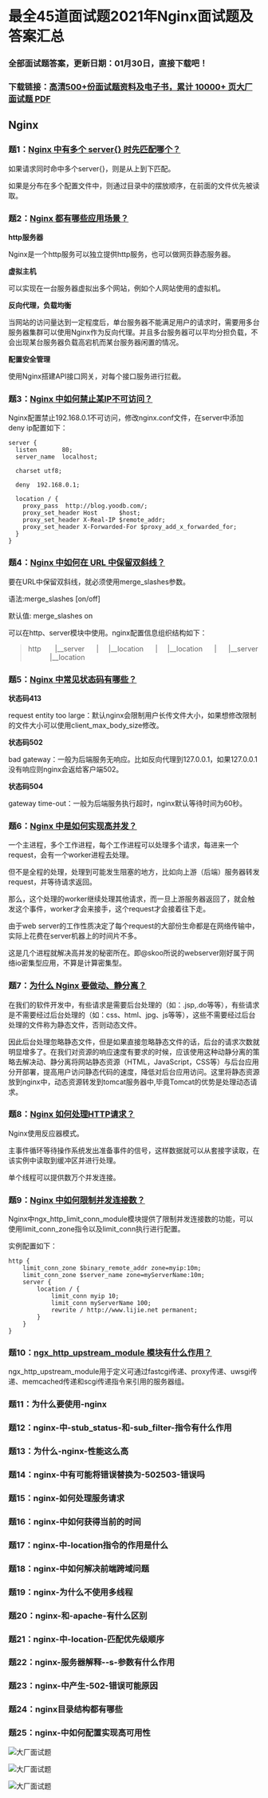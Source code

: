 # 最全45道面试题2021年Nginx面试题及答案汇总

### 全部面试题答案，更新日期：01月30日，直接下载吧！

### 下载链接：[高清500+份面试题资料及电子书，累计 10000+ 页大厂面试题  PDF](/docs/index.md)

## Nginx

### 题1：[Nginx 中有多个 server{} 时先匹配哪个？](/docs/Nginx/最全45道面试题2021年Nginx面试题及答案汇总.md#题1nginx-中有多个-server{}-时先匹配哪个)<br/>
如果请求同时命中多个server{}，则是从上到下匹配。

如果是分布在多个配置文件中，则通过目录中的摆放顺序，在前面的文件优先被读取。


### 题2：[Nginx 都有哪些应用场景？](/docs/Nginx/最全45道面试题2021年Nginx面试题及答案汇总.md#题2nginx-都有哪些应用场景)<br/>
**http服务器**

Nginx是一个http服务可以独立提供http服务，也可以做网页静态服务器。

**虚拟主机**

可以实现在一台服务器虚拟出多个网站，例如个人网站使用的虚拟机。

**反向代理，负载均衡**

当网站的访问量达到一定程度后，单台服务器不能满足用户的请求时，需要用多台服务器集群可以使用Nginx作为反向代理。并且多台服务器可以平均分担负载，不会出现某台服务器负载高宕机而某台服务器闲置的情况。

**配置安全管理**

使用Nginx搭建API接口网关，对每个接口服务进行拦截。

### 题3：[Nginx 中如何禁止某IP不可访问？](/docs/Nginx/最全45道面试题2021年Nginx面试题及答案汇总.md#题3nginx-中如何禁止某ip不可访问)<br/>
Nginx配置禁止192.168.0.1不可访问，修改nginx.conf文件，在server中添加deny ip配置如下：

```shell
server {
  listen       80;
  server_name  localhost;
 
  charset utf8;
 
  deny  192.168.0.1;
 
  location / {
    proxy_pass  http://blog.yoodb.com/;
    proxy_set_header Host      $host;
    proxy_set_header X-Real-IP $remote_addr;
    proxy_set_header X-Forwarded-For $proxy_add_x_forwarded_for;
  }
}
```

### 题4：[Nginx 中如何在 URL 中保留双斜线？](/docs/Nginx/最全45道面试题2021年Nginx面试题及答案汇总.md#题4nginx-中如何在-url-中保留双斜线)<br/>
要在URL中保留双斜线，就必须使用merge_slashes参数。

语法:merge_slashes [on/off]

默认值: merge_slashes on

可以在http、server模块中使用。nginx配置信息组织结构如下：
>http 
     |__server
     |     |__location
     |     |__location
     |
     |__server
           |__location

### 题5：[Nginx 中常见状态码有哪些？](/docs/Nginx/最全45道面试题2021年Nginx面试题及答案汇总.md#题5nginx-中常见状态码有哪些)<br/>
**状态码413**
 
request entity too large：默认nginx会限制用户长传文件大小，如果想修改限制的文件大小可以使用client_max_body_size修改。

**状态码502**

bad gateway：一般为后端服务无响应。比如反向代理到127.0.0.1，如果127.0.0.1没有响应则nginx会返给客户端502。

**状态码504**

gateway time-out：一般为后端服务执行超时，nginx默认等待时间为60秒。


### 题6：[Nginx 中是如何实现高并发？](/docs/Nginx/最全45道面试题2021年Nginx面试题及答案汇总.md#题6nginx-中是如何实现高并发)<br/>
一个主进程，多个工作进程，每个工作进程可以处理多个请求，每进来一个request，会有一个worker进程去处理。

但不是全程的处理，处理到可能发生阻塞的地方，比如向上游（后端）服务器转发request，并等待请求返回。

那么，这个处理的worker继续处理其他请求，而一旦上游服务器返回了，就会触发这个事件，worker才会来接手，这个request才会接着往下走。

由于web server的工作性质决定了每个request的大部份生命都是在网络传输中，实际上花费在server机器上的时间片不多。

这是几个进程就解决高并发的秘密所在。即@skoo所说的webserver刚好属于网络io密集型应用，不算是计算密集型。

### 题7：[为什么 Nginx 要做动、静分离？](/docs/Nginx/最全45道面试题2021年Nginx面试题及答案汇总.md#题7为什么-nginx-要做动静分离)<br/>
在我们的软件开发中，有些请求是需要后台处理的（如：.jsp,.do等等），有些请求是不需要经过后台处理的（如：css、html、jpg、js等等），这些不需要经过后台处理的文件称为静态文件，否则动态文件。

因此后台处理忽略静态文件，但是如果直接忽略静态文件的话，后台的请求次数就明显增多了。在我们对资源的响应速度有要求的时候，应该使用这种动静分离的策略去解决动、静分离将网站静态资源（HTML，JavaScript，CSS等）与后台应用分开部署，提高用户访问静态代码的速度，降低对后台应用访问。这里将静态资源放到nginx中，动态资源转发到tomcat服务器中,毕竟Tomcat的优势是处理动态请求。

### 题8：[Nginx 如何处理HTTP请求？](/docs/Nginx/最全45道面试题2021年Nginx面试题及答案汇总.md#题8nginx-如何处理http请求)<br/>
Nginx使用反应器模式。

主事件循环等待操作系统发出准备事件的信号，这样数据就可以从套接字读取，在该实例中读取到缓冲区并进行处理。

单个线程可以提供数万个并发连接。

### 题9：[Nginx 中如何限制并发连接数？](/docs/Nginx/最全45道面试题2021年Nginx面试题及答案汇总.md#题9nginx-中如何限制并发连接数)<br/>
Nginx中ngx_http_limit_conn_module模块提供了限制并发连接数的功能，可以使用limit_conn_zone指令以及limit_conn执行进行配置。

实例配置如下：

```shell
http {
    limit_conn_zone $binary_remote_addr zone=myip:10m;
    limit_conn_zone $server_name zone=myServerName:10m;
    server {
        location / {
            limit_conn myip 10;
            limit_conn myServerName 100;
            rewrite / http://www.lijie.net permanent;
        }
    }
}
```

### 题10：[ngx_http_upstream_module 模块有什么作用？](/docs/Nginx/最全45道面试题2021年Nginx面试题及答案汇总.md#题10ngx_http_upstream_module-模块有什么作用)<br/>
ngx_http_upstream_module用于定义可通过fastcgi传递、proxy传递、uwsgi传递、memcached传递和scgi传递指令来引用的服务器组。

### 题11：为什么要使用-nginx<br/>


### 题12：nginx-中-stub_status-和-sub_filter-指令有什么作用<br/>


### 题13：为什么-nginx-性能这么高<br/>


### 题14：nginx-中有可能将错误替换为-502503-错误吗<br/>


### 题15：nginx-如何处理服务请求<br/>


### 题16：nginx-中如何获得当前的时间<br/>


### 题17：nginx-中-location指令的作用是什么<br/>


### 题18：nginx-中如何解决前端跨域问题<br/>


### 题19：nginx-为什么不使用多线程<br/>


### 题20：nginx-和-apache-有什么区别<br/>


### 题21：nginx-中-location-匹配优先级顺序<br/>


### 题22：nginx-服务器解释--s-参数有什么作用<br/>


### 题23：nginx-中产生-502-错误可能原因<br/>


### 题24：nginx目录结构都有哪些<br/>


### 题25：nginx-中如何配置实现高可用性<br/>


![大厂面试题](../../imgs/pages.jpg "Java精选")

![大厂面试题](../../imgs/pdfs.png "Java精选")

![大厂面试题](../../imgs/weixin.png "Java精选")